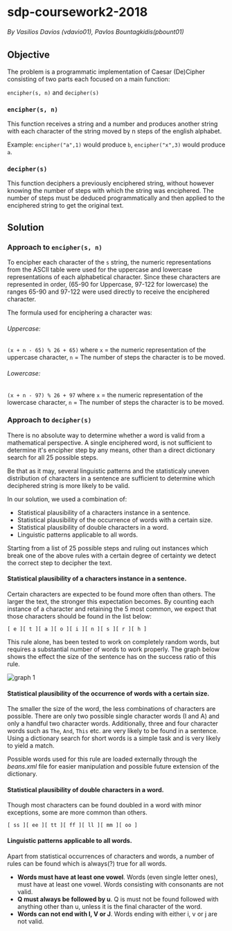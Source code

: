 # sdp-coursework2-2018
###### By Vasilios Davios (vdavio01), Pavlos Bountagkidis(pbount01)

## Objective
The problem is a programmatic implementation of Caesar (De)Cipher consisting of two parts each focused on a main function:

```encipher(s, n)``` and ```decipher(s)```


### ```encipher(s, n)```
This function receives a string and a number and produces another string with each character of the string moved by n steps of the english alphabet.

Example: ```encipher("a",1)``` would produce ```b```, ```encipher("x",3)``` would produce ```a```.

### ```decipher(s)```
This function deciphers a previously enciphered string, without however knowing the number of steps with which the string was enciphered. The number of steps must be deduced programmatically and then applied to the enciphered string to get the original text.

## Solution

### Approach to ```encipher(s, n)```
To encipher each character of the ```s``` string, the numeric representations from the ASCII table were used for the uppercase and lowercase representations of each alphabetical character. Since these characters are represented in order, (65-90 for Uppercase, 97-122 for lowercase) the ranges 65-90 and 97-122 were used directly to receive the enciphered character.

The formula used for enciphering a character was:

###### Uppercase:
```(x + n - 65) % 26 + 65)``` where ```x``` = the numeric representation of the uppercase character, ```n``` = The number of steps the character is to be moved.

###### Lowercase:
```(x + n - 97) % 26 + 97``` where ```x``` = the numeric representation of the lowercase character, ```n``` = The number of steps the character is to be moved.

### Approach to ```decipher(s)```
There is no absolute way to determine whether a word is valid from a mathematical perspective. A single enciphered word, is not sufficient to determine it's encipher step by any means, other than a direct dictionary search for all 25 possible steps. 

Be that as it may, several linguistic patterns and the statisticaly uneven distribution of characters in a sentence are sufficient to determine which deciphered string is more likely to be valid.

In our solution, we used a combination of:

* Statistical plausibility of a characters instance in a sentence.
* Statistical plausibility of the occurrence of words with a certain size.
* Statistical plausibility of double characters in a word.
* Linguistic patterns applicable to all words. 

Starting from a list of 25 possible steps and ruling out instances which break one of the above rules with a certain degree of certainty we detect the correct step to decipher the text.

#### Statistical plausibility of a characters instance in a sentence.
Certain characters are expected to be found more often than others. The larger the text, the stronger this expectation becomes.
By counting each instance of a character and retaining the 5 most common, we expect that those characters should be found in the list below: 

`````[ e ][ t ][ a ][ o ][ i ][ n ][ s ][ r ][ h ]`````

This rule alone, has been tested to work on completely random words, but requires a substantial number of words to work properly.
The graph below shows the effect the size of the sentence has on the success ratio of this rule.

![graph 1](https://image.ibb.co/fwJyuc/graph1.png)


#### Statistical plausibility of the occurrence of words with a certain size.
The smaller the size of the word, the less combinations of characters are possible.
There are only two possible single character words (I and A) and only a handful two character words. Additionally, three and four character words such as `The`, `And`, `This` etc. are very likely to be found in a sentence. Using a dictionary search for short words is a simple task and is very likely to yield a match.

Possible words used for this rule are loaded externally through the _beans.xml_ file for easier manipulation and possible future extension of the dictionary.

#### Statistical plausibility of double characters in a word.
Though most characters can be found doubled in a word with minor exceptions, some are more common than others.

`[ ss ][ ee ][ tt ][ ff ][ ll ][ mm ][ oo ]`

#### Linguistic patterns applicable to all words.
Apart from statistical occurrences of characters and words, a number of rules can be found which is always(?) true for all words.

* **Words must have at least one vowel**. Words (even single letter ones), must have at least one vowel. Words consisting with consonants are not valid.
* **Q must always be followed by u**. Q is must not be found followed with anything other than u, unless it is the final character of the word.
* **Words can not end with I, V or J**. Words ending with either i, v or j are not valid.
